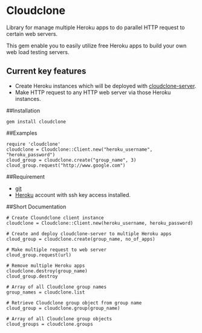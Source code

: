 Cloudclone
==========

Library for manage multiple Heroku apps to do parallel HTTP request to certain web servers.

This gem enable you to easily utilize free Heroku apps to build your own web load testing servers.

Current key features
--------------------

* Create Heroku instances which will be deployed with [cloudclone-server](https://github.com/visibletrap/cloudclone-server).
* Make HTTP request to any HTTP web server via those Heroku instances.

##Installation

    gem install cloudclone

##Examples

    require 'cloudclone'
    cloudclone = Cloudclone::Client.new("heroku_username", "heroku_password")
    cloud_group = cloudclone.create("group_name", 3)
    cloud_group.request("http://www.google.com")

##Requirement

* [git](http://git-scm.com/)
* [Heroku](http://www.heroku.com) account with ssh key access installed.

##Short Documentation

    # Create Cloundclone client instance
    cloudclone = Cloudclone::Client.new(heroku_username, heroku_password)

    # Create and deploy cloudclone-server to multiple Heroku apps
    cloud_group = cloudclone.create(group_name, no_of_apps)

    # Make multiple request to web server
    cloud_group.request(url)

    # Remove multiple Heroku apps
    cloudclone.destroy(group_name)
    cloud_group.destroy

    # Array of all Cloudclone group names
    group_names = cloudclone.list

    # Retrieve Cloudclone group object from group name
    cloud_group = cloudclone.group(group_name)

    # Array of all Cloudclone group objects
    cloud_groups = cloudclone.groups

